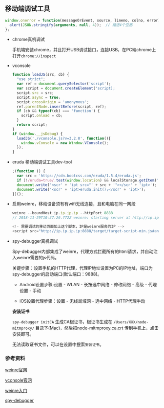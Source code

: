 ## 移动端调试工具

```js
window.onerror = function(messageOrEvent, source, lineno, colno, error) { 
  alert(JSON.stringify(arguments, null, 4));  // 缩进4个空格
};
```

* chrome真机调试

  手机端安装chrome，并且打开USB调试接口，连接USB，在PC端chrome上打开`chrome://inspect`

* vconsole

  ```js
  function loadJS(src, cb) {
    "use strict";
    var ref = document.querySelector('script');
    var script = document.createElement('script);
    script.src = src;
    script.async = true;
    script.crossOrigin = 'anonymous';
    ref.parentNode.insertBefore(script, ref);
    if (cb && typeof(cb) === 'function') {
      script.onload = cb;
    }
    return script;
  }
  if (window.__jsDebug) {
    loadJS('./vconsole.js?v=3.2.0', function(){
      window.vConsole = new Window.VConsole();
    });
  }
  ```

* eruda 移动端调试工具dev-tool

  ```js
  ;(function () {
    var src = 'https://cdn.bootcss.com/eruda/1.5.4/eruda.js';
    if (!/eruda=true/.test(window.location) && localStorage.getItem('active-eruda') != 'true') return;
    document.write('<scr' + 'ipt src="' + src + '"></scr' + 'ipt>');
    document.write('<scr' + 'ipt>eruda.init();</scr' + 'ipt>');
  })();
  ```

* 启用weinre，移动设备须有有wifi无线连接，且和电脑在同一网段

  ```js
  weinre --boundHost ip.ip.ip.ip --httpPort 8888
  // 2018-11-29T10:37:26.772Z weinre: starting server at http://ip.ip.ip.ip:8888

  <!- 需要调试的移动页面加上这个脚本，IP是weinre服务的IP -->
  <script src="http://ip.ip.ip.ip:8888/target/target-script-min.js#anonymous"></script>
  ```

* spy-debugger真机调试

  Spy-debugger内部集成了weinre，代理方式拦截所有的html请求，并自动注入weinre需要的js代码。

  关键步骤：设置手机的HTTP代理，代理IP地址设置为PC的IP地址，端口为spy-debugger的启动端口(默认端口：9888)。

  - Android设置步骤:设置 - WLAN - 长按选中网络 - 修改网络 - 高级 - 代理设置 - 手动

  - iOS设置代理步骤：设置 - 无线局域网 - 选中网络 - HTTP代理手动

  **安装证书**

  `spy-debugger initCA` 生成CA根证书，根证书生成在 `/Users/XXX/node-mitmproxy/` 目录下(Mac)，然后把node-mitmproxy.ca.crt 传到手机上，点击安装即可。

  无法读取证书文件，可以在设置中搜索`安装证书`。


### 参考资料

[weinre官网](http://people.apache.org/~pmuellr/weinre/)

[vconsole官网](https://github.com/Tencent/vConsole)

[weinre入门](https://segmentfault.com/a/1190000010017457)

[spy-debugger](https://github.com/wuchangming/spy-debugger)